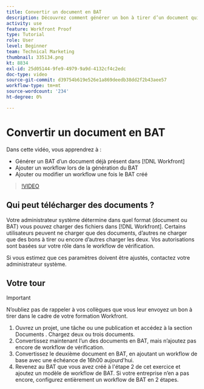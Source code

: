 ```yaml
---
title: Convertir un document en BAT
description: Découvrez comment générer un bon à tirer d’un document qui existe déjà dans [!DNL  Workfront], ajoutez un workflow à un BAT, puis ajoutez ou modifiez un workflow après la création du BAT.
activity: use
feature: Workfront Proof
type: Tutorial
role: User
level: Beginner
team: Technical Marketing
thumbnail: 335134.png
kt: 8834
exl-id: 25d05144-9fe9-4979-9a9d-4132cf4c2edc
doc-type: video
source-git-commit: d39754b619e526e1a869deedb38dd2f2b43aee57
workflow-type: tm+mt
source-wordcount: '234'
ht-degree: 0%

---
```


# Convertir un document en BAT

Dans cette vidéo, vous apprendrez à :

* Générer un BAT d’un document déjà présent dans [!DNL Workfront]
* Ajouter un workflow lors de la génération du BAT
* Ajouter ou modifier un workflow une fois le BAT créé

>[!VIDEO](https://video.tv.adobe.com/v/335134/?quality=12)


## Qui peut télécharger des documents ?

Votre administrateur système détermine dans quel format (document ou BAT) vous pouvez charger des fichiers dans [!DNL Workfront]. Certains utilisateurs peuvent ne charger que des documents, d’autres ne charger que des bons à tirer ou encore d’autres charger les deux. Vos autorisations sont basées sur votre rôle dans le workflow de vérification.

Si vous estimez que ces paramètres doivent être ajustés, contactez votre administrateur système.

## Votre tour

>[!IMPORTANT]
>
>N’oubliez pas de rappeler à vos collègues que vous leur envoyez un bon à tirer dans le cadre de votre formation Workfront.

1. Ouvrez un projet, une tâche ou une publication et accédez à la section Documents . Chargez deux ou trois documents.
1. Convertissez maintenant l’un des documents en BAT, mais n’ajoutez pas encore de workflow de vérification.
1. Convertissez le deuxième document en BAT, en ajoutant un workflow de base avec une échéance de 16h00 aujourd&#39;hui.
1. Revenez au BAT que vous avez créé à l&#39;étape 2 de cet exercice et ajoutez un modèle de workflow de BAT. Si votre entreprise n’en a pas encore, configurez entièrement un workflow de BAT en 2 étapes.


<!--
###Learn more
* Generate a proof for a document
-->
